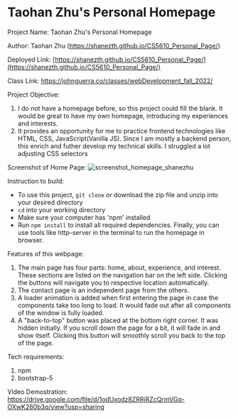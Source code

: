 # Taohan Zhu's Personal Homepage

Project Name: Taohan Zhu's Personal Homepage

Author: Taohan Zhu (https://shanezth.github.io/CS5610_Personal_Page/)

Deployed Link: [https://shanezth.github.io/CS5610_Personal_Page/](https://shanezth.github.io/CS5610_Personal_Page/)

Class Link: https://johnguerra.co/classes/webDevelopment_fall_2022/

Project Objective:
1. I do not have a homepage before, so this project could fill the blank. It would be great to have my own homepage, introducing my experiences and interests. 
2. It provides an opportunity for me to practice frontend technologies like HTML, CSS, JavaScript(Vanilla JS). Since I am mostly a backend person, this enrich and futher develop my technical skills.  I struggled a lot adjusting CSS selectors 
 
Screenshot of Home Page: ![screenshot_homepage_shanezhu](https://sixtraps.github.io/assets/img/screenshot/screenshot_homepage.png)

Instruction to build:
- To use this project, `git clone` or download the zip file and unzip into your desired directory
- `cd` into your working directory
- Make sure your computer has 'npm' installed
- Run `npm install` to install all required dependencies. Finally, you can use tools like http-server in the terminal to run the homepage in browser.


Features of this webpage:
1. The main page has four parts: home, about, experience, and interest. These sections are listed on the navigation bar on the left side. Clicking the buttons will navigate you to respective location automatically.
2. The contact page is an independent page from the others.
3. A loader animation is added when first entering the page in case the components take too long to load. It would fade out after all components of the window is fully loaded.
4. A "back-to-top" button was placed at the bottom right corner. It was hidden initially. If you scroll down the page for a bit, it will fade in and show itself. Clicking this button will smoothly scroll you back to the top of the page.

Tech requirements:
1. npm
2. bootstrap-5

Video Demostration: https://drive.google.com/file/d/1odUxodz8ZRRjRZcQrmVGq-OXwK260b3q/view?usp=sharing